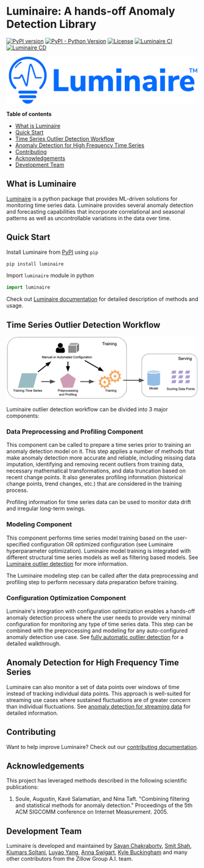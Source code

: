 # Luminaire: A hands-off Anomaly Detection Library

<!-- Badges Start-->
[![PyPI version](https://badge.fury.io/py/luminaire.svg)](https://badge.fury.io/py/luminaire)
[![PyPI - Python Version](https://img.shields.io/pypi/pyversions/luminaire.svg)](https://pypi.org/project/luminaire/)
[![License](http://img.shields.io/:license-Apache%202-blue.svg)](https://github.com/zillow/luminaire/blob/master/LICENSE.txt)
[![Luminaire CI](https://github.com/zillow/luminaire/workflows/Luminaire%20CI/badge.svg)](https://github.com/zillow/luminaire/actions?query=workflow%3A%22Luminaire+CI%22)
[![Luminaire CD](https://github.com/zillow/luminaire/workflows/Luminaire%20CD/badge.svg)](https://github.com/zillow/luminaire/actions?query=workflow%3A%22Luminaire+CD%22)
<!-- Badges End -->

![Luminaire Logo](luminaire/docs_source/assets/luminaire_logo.png)

**Table of contents**

- [What is Luminaire](#what-is-luminaire)
- [Quick Start](#quick-start)
- [Time Series Outlier Detection Workflow](#time-series-outlier-detection-workflow)
- [Anomaly Detection for High Frequency Time Series](#anomaly-detection-for-high-frequency-time-series)
- [Contributing](#contributing)
- [Acknowledgements](#acknowledgements)
- [Development Team](#development-team)


## What is Luminaire

[Luminaire](https://zillow.github.io/luminaire/luminaire/docs_source/_build/html/Introduction.html) is a python package 
that provides ML-driven solutions for monitoring time series data. Luminaire provides several anomaly detection and 
forecasting capabilities that incorporate correlational and seasonal patterns as well as uncontrollable variations in 
the data over time.

## Quick Start

Install Luminaire from [PyPI](https://pypi.org/project/luminaire/) using ``pip``

```bash
pip install luminaire
```

Import ``luminaire`` module in python 
```python
import luminaire
```

Check out [Luminaire documentation](https://zillow.github.io/luminaire/luminaire/docs_source/_build/html/Introduction.html) 
for detailed description of methods and usage.


## Time Series Outlier Detection Workflow
![Luminaire Flow](luminaire/docs_source/assets/luminaire_flow.png)

Luminaire outlier detection workflow can be divided into 3 major components:

### Data Preprocessing and Profiling Component

This component can be called to prepare a time series prior to training an anomaly detection model on it. This step applies
a number of methods that make anomaly detection more accurate and reliable, including missing data imputation, identifying and removing recent outliers from training data, necessary mathematical transformations, and data truncation based on recent change points. It also generates profiling 
information (historical change points, trend changes, etc.) that are considered in the training process. 

Profiling information for time series data can be used to monitor data drift and irregular long-term swings.

### Modeling Component

This component performs time series model training based on the user-specified configuration OR optimized configuration 
(see Luminaire hyperparameter optimization). Luminaire model training is integrated with different structural time series
models as well as filtering based models. See [Luminaire outlier detection](https://zillow.github.io/luminaire/luminaire/docs_source/_build/html/basic_usage_tutorial/outlier_batch.html)
for more information.
 
The Luminaire modeling step can be called after the data preprocessing and profiling step to perform necessary data preparation before training.
 
### Configuration Optimization Component
 
Luminaire's integration with configuration optimization enables a hands-off anomaly detection process where
the user needs to provide very minimal configuration for monitoring any type of time series data. This step can be combined with
the preprocessing and modeling for any auto-configured anomaly detection use case. See [fully automatic outlier detection](https://zillow.github.io/luminaire/luminaire/docs_source/_build/html/basic_usage_tutorial/optimization.html#fully-automatic-outlier-detection)
for a detailed walkthrough. 


## Anomaly Detection for High Frequency Time Series

Luminaire can also monitor a set of data points over windows of time instead of tracking individual data points. This approach is well-suited
for streaming use cases where sustained fluctuations are of greater concern than individual fluctuations. See [anomaly detection for streaming data](https://zillow.github.io/luminaire/luminaire/docs_source/_build/html/basic_usage_tutorial/streaming.html) for detailed information.


## Contributing

Want to help improve Luminaire? Check out our [contributing documentation](CONTRIBUTING.rst).


## Acknowledgements

This project has leveraged methods described in the following scientific publications:

1. Soule, Augustin, Kavé Salamatian, and Nina Taft. "Combining filtering and statistical methods for anomaly detection." Proceedings of the 5th ACM SIGCOMM conference on Internet Measurement. 2005.


## Development Team

Luminaire is developed and maintained by [Sayan Chakraborty](https://github.com/sayanchk), [Smit Shah](https://github.com/shahsmit14), 
[Kiumars Soltani](https://github.com/kiumarss), [Luyao Yang]( https://github.com/snazzyfox), [Anna Swigart](https://github.com/annaswigart), 
[Kyle Buckingham](https://github.com/kylebuckingham) and many other contributors from the Zillow Group A.I. team.
